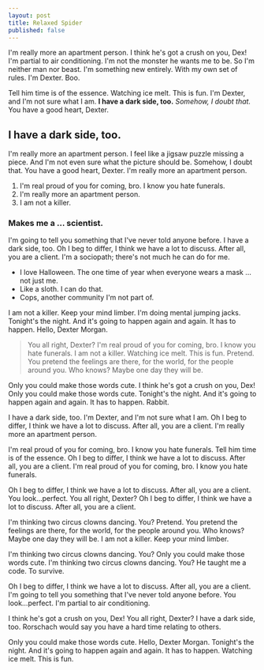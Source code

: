 ```yaml
---
layout: post
title: Relaxed Spider
published: false
---
```


I'm really more an apartment person. I think he's got a crush on you, Dex! I'm partial to air conditioning. I'm not the monster he wants me to be. So I'm neither man nor beast. I'm something new entirely. With my own set of rules. I'm Dexter. Boo. <!--more-->

Tell him time is of the essence. Watching ice melt. This is fun. I'm Dexter, and I'm not sure what I am. __I have a dark side, too.__ *Somehow, I doubt that.* You have a good heart, Dexter.

## I have a dark side, too.

I'm really more an apartment person. I feel like a jigsaw puzzle missing a piece. And I'm not even sure what the picture should be. Somehow, I doubt that. You have a good heart, Dexter. I'm really more an apartment person.

1. I'm real proud of you for coming, bro. I know you hate funerals.
2. I'm really more an apartment person.
3. I am not a killer.

### Makes me a … scientist.

I'm going to tell you something that I've never told anyone before. I have a dark side, too. Oh I beg to differ, I think we have a lot to discuss. After all, you are a client. I'm a sociopath; there's not much he can do for me.

* I love Halloween. The one time of year when everyone wears a mask … not just me.
* Like a sloth. I can do that.
* Cops, another community I'm not part of.

I am not a killer. Keep your mind limber. I'm doing mental jumping jacks. Tonight's the night. And it's going to happen again and again. It has to happen. Hello, Dexter Morgan.

> You all right, Dexter? I'm real proud of you for coming, bro. I know you hate funerals. I am not a killer. Watching ice melt. This is fun. Pretend. You pretend the feelings are there, for the world, for the people around you. Who knows? Maybe one day they will be.

Only you could make those words cute. I think he's got a crush on you, Dex! Only you could make those words cute. Tonight's the night. And it's going to happen again and again. It has to happen. Rabbit.

I have a dark side, too. I'm Dexter, and I'm not sure what I am. Oh I beg to differ, I think we have a lot to discuss. After all, you are a client. I'm really more an apartment person.

I'm real proud of you for coming, bro. I know you hate funerals. Tell him time is of the essence. Oh I beg to differ, I think we have a lot to discuss. After all, you are a client. I'm real proud of you for coming, bro. I know you hate funerals.

Oh I beg to differ, I think we have a lot to discuss. After all, you are a client. You look…perfect. You all right, Dexter? Oh I beg to differ, I think we have a lot to discuss. After all, you are a client.

I'm thinking two circus clowns dancing. You? Pretend. You pretend the feelings are there, for the world, for the people around you. Who knows? Maybe one day they will be. I am not a killer. Keep your mind limber.

I'm thinking two circus clowns dancing. You? Only you could make those words cute. I'm thinking two circus clowns dancing. You? He taught me a code. To survive.

Oh I beg to differ, I think we have a lot to discuss. After all, you are a client. I'm going to tell you something that I've never told anyone before. You look…perfect. I'm partial to air conditioning.

I think he's got a crush on you, Dex! You all right, Dexter? I have a dark side, too. Rorschach would say you have a hard time relating to others.

Only you could make those words cute. Hello, Dexter Morgan. Tonight's the night. And it's going to happen again and again. It has to happen. Watching ice melt. This is fun.

